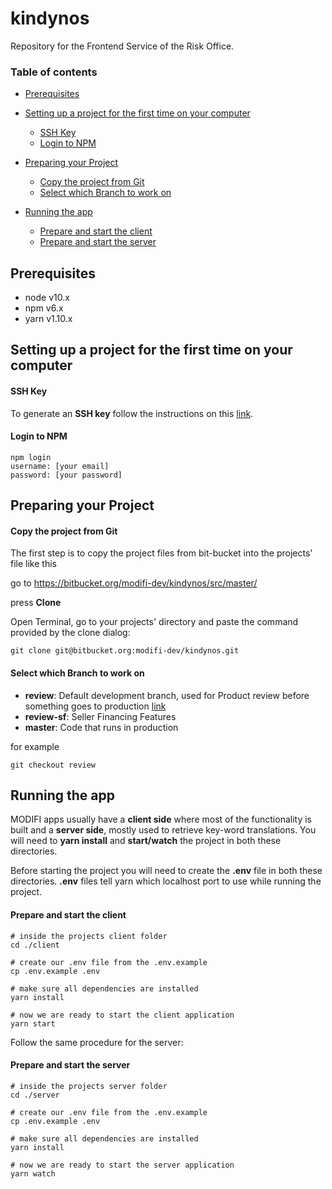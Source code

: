 # kindynos

Repository for the Frontend Service of the Risk Office.

### Table of contents

- [Prerequisites](#prerequisites)

- [Setting up a project for the first time on your computer](#setting-up-a-project-for-the-first-time-on-your-computer)
    - [SSH Key](#ssh-key)
    - [Login to NPM](#login-to-npm)

- [Preparing your Project](#preparing-your-project) 
    - [Copy the project from Git](#copy-the-project-from-git) 
    - [Select which Branch to work on](#select-which-branch-to-work-on)

- [Running the app](#running-the-app)
    - [Prepare and start the client](#prepare-and-start-the-client) 
    - [Prepare and start the server](#prepare-and-start-the-server)



## Prerequisites
- node v10.x
- npm v6.x
- yarn v1.10.x

## Setting up a project for the first time on your computer

#### SSH Key
To generate an **SSH key** follow the instructions on this [link](https://confluence.atlassian.com/bitbucket/set-up-an-ssh-key-728138079.html).

#### Login to NPM
```
npm login
username: [your email]
password: [your password]
```

## Preparing your Project

#### Copy the project from Git
The first step is to copy the project files from bit-bucket into the projects' file like this

go to https://bitbucket.org/modifi-dev/kindynos/src/master/

press **Clone**

Open Terminal, go to your projects' directory and paste the command provided by the clone dialog:
```
git clone git@bitbucket.org:modifi-dev/kindynos.git
```

#### Select which Branch to work on

- **review**: Default development branch, used for Product review before something goes to production [link](https://risk-office.review.stage.modifi.com/companies)
- **review-sf**: Seller Financing Features
- **master**: Code that runs in production 

for example
```
git checkout review
```


## Running the app
MODIFI apps usually have a **client side** where most of the functionality is built 
and a **server side**, mostly used to retrieve key-word translations. 
You will need to **yarn install** and **start/watch** the project in both these directories.

Before starting the project you will need to create the **.env** file in both these directories.
**.env** files tell yarn which localhost port to use while running the project.

#### Prepare and start the client
```
# inside the projects client folder
cd ./client

# create our .env file from the .env.example
cp .env.example .env

# make sure all dependencies are installed
yarn install

# now we are ready to start the client application
yarn start
```


Follow the same procedure for the server:

#### Prepare and start the server
```
# inside the projects server folder
cd ./server

# create our .env file from the .env.example
cp .env.example .env

# make sure all dependencies are installed
yarn install

# now we are ready to start the server application
yarn watch
```
